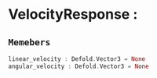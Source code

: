 
# VelocityResponse : 
## ```Memebers```    
```rust
linear_velocity : Defold.Vector3 = None  
angular_velocity : Defold.Vector3 = None  
```


